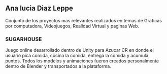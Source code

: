 ## Ana lucia Diaz Leppe
Conjunto de los proyectos mas relevantes realizados en temas de Graficas por computadora, Videojuegos, Realidad Virtual  y paginas Web.
### SUGARHOUSE
Juego online desarrollado dentro de Unity para Azucar CR en donde el usuario pica comida, cocina la comida, entrega la comida y acumula puntos. Todos los modelos y animaciones fueron creados personalmente dentro de Blender y transportados a la plataforma. 

